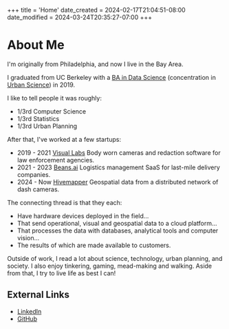 +++
title = 'Home'
date_created = 2024-02-17T21:04:51-08:00
date_modified = 2024-03-24T20:35:27-07:00
+++

# About Me

I'm originally from Philadelphia, and now I live in the Bay Area.

I graduated from UC Berkeley with a [BA in Data Science](https://data.berkeley.edu/academics/data-science-undergraduate-studies/data-science-major) (concentration in [Urban Science](https://data.berkeley.edu/degrees/domain-emphasis/urban-science)) in 2019.

I like to tell people it was roughly:

- 1/3rd Computer Science
- 1/3rd Statistics
- 1/3rd Urban Planning

After that, I've worked at a few startups:

- 2019 - 2021 [Visual Labs](https://visuallabsinc.com/) Body worn cameras and redaction software for law enforcement agencies.
- 2021 - 2023 [Beans.ai](https://www.beans.ai/) Logistics management SaaS for last-mile delivery companies.
- 2024 - Now [Hivemapper](https://hivemapper.com) Geospatial data from a distributed network of dash cameras.

The connecting thread is that they each:

- Have hardware devices deployed in the field...
- That send operational, visual and geospatial data to a cloud platform...
- That processes the data with databases, analytical tools and computer vision...
- The results of which are made available to customers.

Outside of work, I read a lot about science, technology, urban planning, and society. I also enjoy tinkering, gaming, mead-making and walking. Aside from that, I try to live life as best I can!

## External Links

- [LinkedIn](https://www.linkedin.com/in/mtpeyton/)
- [GitHub](https://github.com/MTPeyton)
